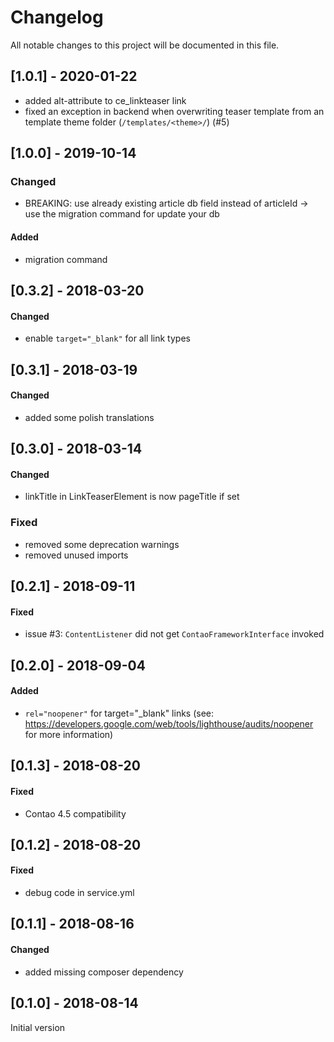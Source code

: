 # Changelog
All notable changes to this project will be documented in this file.

## [1.0.1] - 2020-01-22
- added alt-attribute to ce_linkteaser link
- fixed an exception in backend when overwriting teaser template from an template theme folder (`/templates/<theme>/`) (#5)

## [1.0.0] - 2019-10-14

### Changed
* BREAKING: use already existing article db field instead of articleId -> use the migration command for update your db

#### Added
* migration command


## [0.3.2] - 2018-03-20

#### Changed
* enable `target="_blank"` for all link types

## [0.3.1] - 2018-03-19

#### Changed
* added some polish translations

## [0.3.0] - 2018-03-14

#### Changed
* linkTitle in LinkTeaserElement is now pageTitle if set

### Fixed
* removed some deprecation warnings
* removed unused imports

## [0.2.1] - 2018-09-11

#### Fixed
* issue #3: `ContentListener` did not get `ContaoFrameworkInterface` invoked

## [0.2.0] - 2018-09-04

#### Added
* `rel="noopener"` for target="_blank" links (see: https://developers.google.com/web/tools/lighthouse/audits/noopener for more information)

## [0.1.3] - 2018-08-20

#### Fixed
* Contao 4.5 compatibility

## [0.1.2] - 2018-08-20

#### Fixed
* debug code in service.yml

## [0.1.1] - 2018-08-16

#### Changed
* added missing composer dependency

## [0.1.0] - 2018-08-14

Initial version



